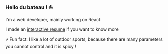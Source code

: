 ### Hello du bateau ! ⛵
I'm a web developer, mainly working on React

I made an [interactive resume](https://damien.link) if you want to know more

⚡ Fun fact: I like a lot of outdoor sports, because there are many parameters you cannot control and it is spicy !

<!--
**Damiaou/damiaou** is a ✨ _special_ ✨ repository because its `README.md` (this file) appears on your GitHub profile.

Here are some ideas to get you started:

- 🔭 I’m currently working on ...
- 🌱 I’m currently learning ...
- 👯 I’m looking to collaborate on ...
- 🤔 I’m looking for help with ...
- 💬 Ask me about ...
- 📫 How to reach me: ...
- 😄 Pronouns: ...
- ⚡ Fun fact: ...
-->
